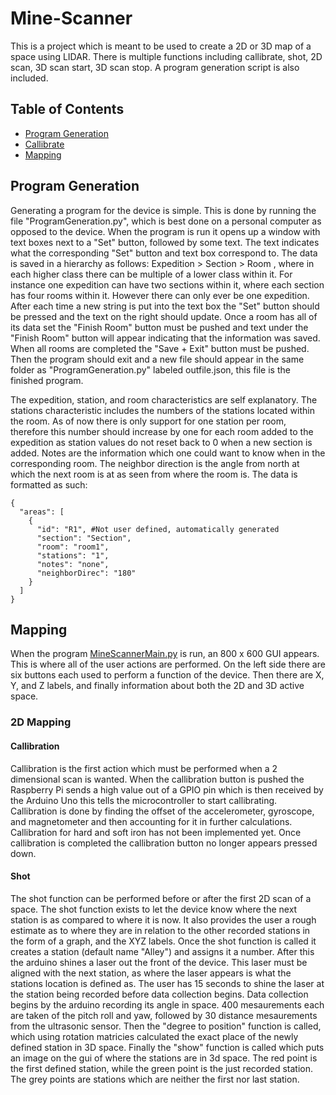 # Mine-Scanner
This is a project which is meant to be used to create a 2D or 3D map of a space using LIDAR. There is multiple functions including callibrate, shot, 2D scan, 3D scan start, 3D scan stop. A program generation script is also included.
## Table of Contents
* [Program Generation](#program-generation)
* [Callibrate](#callibration)
* [Mapping](#mapping)
## Program Generation
Generating a program for the device is simple. This is done by running the file "ProgramGeneration.py", which is best done on a personal computer as opposed to the device. When the program is run it opens up a window with text boxes next to a "Set" button, followed by some text. The text indicates what the corresponding "Set" button and text box correspond to. The data is saved in a hierarchy as follows: Expedition > Section > Room , where in each higher class there can be multiple of a lower class within it. For instance one expedition can have two sections within it, where each section has four rooms within it. However there can only ever be one expedition. After each time a new string is put into the text box the "Set" button should be pressed and the text on the right should update. Once a room has all of its data set the "Finish Room" button must be pushed and text under the "Finish Room" button will appear indicating that the information was saved. When all rooms are completed the "Save + Exit" button must be pushed. Then the program should exit and a new file should appear in the same folder as "ProgramGeneration.py" labeled outfile.json, this file is the finished program.

The expedition, station, and room characteristics are self explanatory. The stations characteristic includes the numbers of the stations located within the room. As of now there is only support for one station per room, therefore this number should increase by one for each room added to the expedition as station values do not reset back to 0 when a new section is added. Notes are the information which one could want to know when in the corresponding room. The neighbor direction is the angle from north at which the next room is at as seen from where the room is.
The data is formatted as such:
```
{
  "areas": [
    {
      "id": "R1", #Not user defined, automatically generated
      "section": "Section",
      "room": "room1",
      "stations": "1",
      "notes": "none",
      "neighborDirec": "180"
    }
  ]
}
```
## Mapping
When the program [MineScannerMain.py](https://github.com/Nacnud04/Mine-Scanner/blob/master/raspberry%20pi/MineScannerMain.py) is run, an 800 x 600 GUI appears. This is where all of the user actions are performed. On the left side there are six buttons each used to perform a function of the device. Then there are X, Y, and Z labels, and finally information about both the 2D and 3D active space.
### 2D Mapping
#### Callibration
Callibration is the first action which must be performed when a 2 dimensional scan is wanted. When the callibration button is pushed the Raspberry Pi sends a high value out of a GPIO pin which is then received by the Arduino Uno this tells the microcontroller to start callibrating. Callibration is done by finding the offset of the accelerometer, gyroscope, and magnetometer and then accounting for it in further calculations. Callibration for hard and soft iron has not been implemented yet. Once callibration is completed the callibration button no longer appears pressed down.
#### Shot
The shot function can be performed before or after the first 2D scan of a space. The shot function exists to let the device know where the next station is as compared to where it is now. It also provides the user a rough estimate as to where they are in relation to the other recorded stations in the form of a graph, and the XYZ labels. Once the shot function is called it creates a station (default name "Alley") and assigns it a number. After this the arduino shines a laser out the front of the device. This laser must be aligned with the next station, as where the laser appears is what the stations location is defined as. The user has 15 seconds to shine the laser at the station being recorded before data collection begins. Data collection begins by the arduino recording its angle in space. 400 mesaurements each are taken of the pitch roll and yaw, followed by 30 distance mesaurements from the ultrasonic sensor. Then the "degree to position" function is called, which using rotation matricies calculated the exact place of the newly defined station in 3D space. Finally the "show" function is called which puts an image on the gui of where the stations are in 3d space. The red point is the first defined station, while the green point is the just recorded station. The grey points are stations which are neither the first nor last station.
